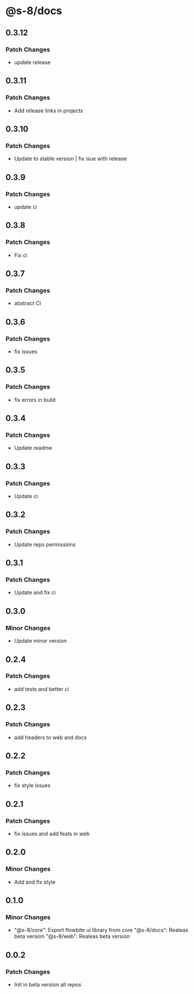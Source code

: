 # @s-8/docs

## 0.3.12

### Patch Changes

- update release

## 0.3.11

### Patch Changes

- Add release links in projects

## 0.3.10

### Patch Changes

- Update to stable version | fix isue with release

## 0.3.9

### Patch Changes

- update ci

## 0.3.8

### Patch Changes

- Fix ci

## 0.3.7

### Patch Changes

- abstract CI

## 0.3.6

### Patch Changes

- fix issues

## 0.3.5

### Patch Changes

- fix errors in build

## 0.3.4

### Patch Changes

- Update readme

## 0.3.3

### Patch Changes

- Update ci

## 0.3.2

### Patch Changes

- Update repo permissions

## 0.3.1

### Patch Changes

- Update and fix ci

## 0.3.0

### Minor Changes

- Update minor version

## 0.2.4

### Patch Changes

- add tests and better ci

## 0.2.3

### Patch Changes

- add headers to web and docs

## 0.2.2

### Patch Changes

- fix style issues

## 0.2.1

### Patch Changes

- fix issues and add feats in web

## 0.2.0

### Minor Changes

- Add and fix style

## 0.1.0

### Minor Changes

- "@s-8/core": Export flowbite ui library from core
  "@s-8/docs": Realeas beta version
  "@s-8/web": Realeas beta version

## 0.0.2

### Patch Changes

- Init in beta version all repos
